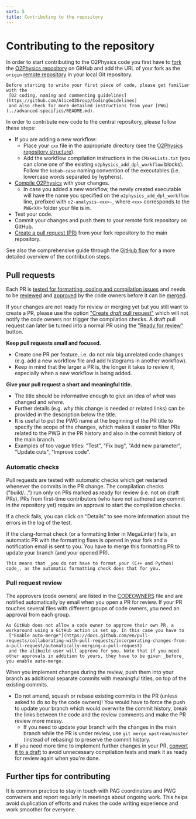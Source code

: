 ```yaml
---
sort: 5
title: Contributing to the repository
---
```


# Contributing to the repository

In order to start contributing to the O2Physics code you first have to
[fork](https://docs.github.com/en/get-started/quickstart/fork-a-repo)
the
[O2Physics repository](https://github.com/AliceO2Group/O2Physics)
on GitHub and add the URL of your fork as the `origin`
[remote repository](https://docs.github.com/en/get-started/getting-started-with-git/about-remote-repositories)
in your local Git repository.

```instruction
Before starting to write your first piece of code, please get familiar with the
 [O2 coding, naming and commenting guidelines](https://github.com/AliceO2Group/CodingGuidelines)
 and also check for more detailed instructions from your [PWG](../advanced-specifics/README.md).
```

In order to contribute new code to the central repository, please follow these steps:

- If you are adding a new workflow:
  - Place your `cxx` file in the appropriate directory (see the [O2Physics repository structure](theo2physicsrepo.md)).
  - Add the workflow compilation instructions in the `CMakeLists.txt` (you can clone one of the existing `o2physics_add_dpl_workflow` blocks).
    Follow the `kebab-case` naming convention of the executables (i.e. lowercase words separated by hyphens).
- [Compile O2Physics](installing.md#building-partially-for-development-using-ninja) with your changes.
  - In case you added a new workflow, the newly created executable will have the name you specified on the `o2physics_add_dpl_workflow` line, prefixed with `o2-analysis-<xx>-`, where `<xx>` corresponds to the `PWG<XX>` folder your file is in.
- Test your code.
- Commit your changes and push them to your remote fork repository on GitHub.
- [Create a pull request (PR)](https://docs.github.com/en/pull-requests/collaborating-with-pull-requests/proposing-changes-to-your-work-with-pull-requests/creating-a-pull-request-from-a-fork)
  from your fork repository to the main repository.

See also the comprehensive guide through the [GitHub flow](https://docs.github.com/en/get-started/quickstart/github-flow) for a more detailed overview of the contribution steps.

## Pull requests

Each PR is
[tested for formatting, coding and compilation issues](https://docs.github.com/en/pull-requests/collaborating-with-pull-requests/collaborating-on-repositories-with-code-quality-features/about-status-checks)
and needs to be
[reviewed](https://docs.github.com/en/pull-requests/collaborating-with-pull-requests/reviewing-changes-in-pull-requests/about-pull-request-reviews)
and
[approved](https://docs.github.com/en/pull-requests/collaborating-with-pull-requests/reviewing-changes-in-pull-requests/approving-a-pull-request-with-required-reviews)
by the code owners before it can be
[merged](https://docs.github.com/en/pull-requests/collaborating-with-pull-requests/incorporating-changes-from-a-pull-request/merging-a-pull-request).

If your changes are not ready for review or merging yet but you still want to create a PR, please use the option
["Create _draft_ pull request"](https://docs.github.com/en/pull-requests/collaborating-with-pull-requests/proposing-changes-to-your-work-with-pull-requests/about-pull-requests#draft-pull-requests)
which will not notify the code owners nor trigger the compilation checks.
A draft pull request can later be turned into a normal PR using the
["Ready for review"](https://docs.github.com/en/pull-requests/collaborating-with-pull-requests/proposing-changes-to-your-work-with-pull-requests/changing-the-stage-of-a-pull-request#marking-a-pull-request-as-ready-for-review)
button.

__Keep pull requests small and focused.__

- Create one PR per feature, i.e. do not mix big unrelated code changes (e.g. add a new workflow file and add histograms in another workflow).
- Keep in mind that the larger a PR is, the longer it takes to review it, especially when a new workflow is being added.

__Give your pull request a short and meaningful title.__

- The title should be informative enough to give an idea of _what_ was changed and _where_.
- Further details (e.g. _why_ this change is needed or related links) can be provided in the description below the title.
- It is useful to put the PWG name at the beginning of the PR title to specify the scope of the changes, which makes it easier to filter PRs related to the PWG in the PR history and also in the commit history of the main branch.
- Examples of too vague titles: "Test", "Fix bug", "Add new parameter", "Update cuts", "Improve code".

### Automatic checks

Pull requests are tested with automatic checks which get restarted whenever the commits in the PR change.
The compilation checks ("build/...") run only on PRs marked as ready for review (i.e. not on draft PRs).
PRs from first-time contributors (who have not authored any commit in the repository yet) require an approval to start the compilation checks.

If a check fails, you can click on "Details" to see more information about the errors in the log of the test.

If the clang-format check (or a formatting linter in MegaLinter) fails, an automatic PR with the formatting fixes is opened in your fork and a notification email is sent to you.
You have to merge this formatting PR to update your branch (and your opened PR).

```note
This means that _you do not have to format your (C++ and Python) code_, as the automatic formatting check does that for you.
```

### Pull request review

The approvers (code owners) are listed in the
[CODEOWNERS](https://github.com/AliceO2Group/O2Physics/blob/master/CODEOWNERS)
file and are notified automatically by email when you open a PR for review.
If your PR touches several files with different groups of code owners, you need an approval from each group.

```note
As GitHub does not allow a code owner to approve their own PR, a workaround using a GitHub action is set up. In this case you have to
 ["Enable auto-merge"](https://docs.github.com/en/pull-requests/collaborating-with-pull-requests/incorporating-changes-from-a-pull-request/automatically-merging-a-pull-request)
 and the alibuild user will approve for you. Note that if you need other approvals in addition to yours, they have to be given _before_ you enable auto-merge.
```

When you implement changes during the review, push them into your branch as additional separate commits with meaningful titles, on top of the existing commits.

- Do not amend, squash or rebase existing commits in the PR (unless asked to do so by the code owners)!
  You would have to force the push to update your branch which would overwrite the commit history, break the links between the code and the review comments and make the PR review more messy.
  - If you need to update your branch with the changes in the main branch while the PR is under review, use `git merge upstream/master` (instead of rebasing) to preserve the commit history.
- If you need more time to implement further changes in your PR,
[convert it to a draft](https://docs.github.com/en/pull-requests/collaborating-with-pull-requests/proposing-changes-to-your-work-with-pull-requests/changing-the-stage-of-a-pull-request#converting-a-pull-request-to-a-draft)
to avoid unnecessary compilation tests and mark it as ready for review again when you're done.

## Further tips for contributing

It is common practice to stay in touch with PAG coordinators and PWG conveners and report regularly in meetings about ongoing work.
This helps avoid duplication of efforts and makes the code writing experience and work smoother for everyone.
